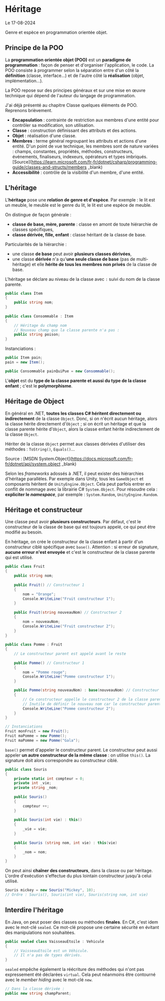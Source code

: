 # Héritage

Le 17-08-2024

Genre et espèce en programmation orientée objet.

## Principe de la POO

La **programmation orientée objet (POO)** est un **paradigme de programmation** : façon de penser et d'organiser l'application, le code. La POO consiste à programmer selon la séparation entre d'un côté la **définition** (classe, interface...) et de l'autre côté la **réalisation** (objet, implémentation...).

La POO repose sur des principes généraux et sur une mise en œuvre technique qui dépend de l'auteur du langage de programmation.

J'ai déjà présenté au chapitre Classe quelques éléments de POO. Reprenons brièvement.
- **Encapsulation** : contrainte de restriction aux membres d'une entité pour contrôler sa modification, son utilisation.
- **Classe** : construction définissant des attributs et des actions.
- **Objet** : réalisation d'une classe. 
- **Membres** : terme général regroupant les attributs et actions d'une entité. D'un point de vue technique, les membres sont de nature variées : champs, constantes, propriétés, méthodes, constructeurs, événements, finaliseurs, indexeurs, opérateurs et types imbriqués. [Source](https://learn.microsoft.com/fr-fr/dotnet/csharp/programming-guide/classes-and-structs/members _blank)
- **Accessibilité** : contrôle de la visibilité d'un membre, d'une entité.

## L'héritage

L'**héritage** pose une **relation de genre et d'espèce**. Par exemple : le lit est un meuble, le meuble est le genre du lit, le lit est une espèce de meuble.

On distingue de façon générale :
- **classe de base, mère, parente** : classe en amont de toute hiérarchie de classes spécifiques,
- **classe dérivée, fille, enfant** : classe héritant de la classe de base.

Particularités de la hiérarchie :
- une classe **de base** peut avoir **plusieurs classes dérivées**, 
- une classe **dérivée** n'a qu'**une seule classe de base** (pas de multi-héritage) et elle **hérite de tous les membres non privés** de la classe de base.

L'héritage se déclare au niveau de la classe avec `:` suivi du nom de la classe parente.

```C#
public class Item
{
	public string nom;
}
	
public class Consommable : Item
{
	// Héritage du champ nom
	// Nouveau champ que la classe parente n'a pas :
	public string poison;
}
```

Instanciations :

```C#
public Item pain;
pain = new Item();
```

```C#
public Consommable painQuiPue = new Consommable();
```

L'**objet** est du **type de la classe parente et aussi du type de la classe enfant** ; c'est le **polymorphisme**.

## Héritage de Object

En général en .NET, **toutes les classes C# héritent directement ou indirectement** de la classe `Object`. Donc, si on n'écrit aucun héritage, alors la classe hérite directement d'`Object` ; si on écrit un héritage et que la classe parente hérite d'`Object`, alors la classe enfant hérite indirectement de la classe `Object`.

Hériter de la classe `Object` permet aux classes dérivées d'utiliser des méthodes : `ToString()`, `Equals()`...

Source : [MSDN System.Object](https://docs.microsoft.com/fr-fr/dotnet/api/system.object _blank)

Selon les *frameworks* adossés à .NET, il peut exister des hiérarchies d'héritage parallèles. Par exemple dans Unity, tous les `GameObject` et composants héritent de `UnityEngine.Object`. Cela peut parfois entrer en conflit de nommage avec la librairie C# `System.Object`. Pour résoudre cela : **expliciter le *namespace***, par exemple : `System.Random`, `UnityEngine.Random`.

## Héritage et constructeur

Une classe peut avoir **plusieurs constructeurs**. Par défaut, c'est le constructeur de la classe de base qui est toujours appelé, ce qui peut être modifié au besoin.

En héritage, on crée le constructeur de la classe enfant à partir d'un constructeur ciblé spécifique avec `base()`. Attention : si erreur de signature, **aucune erreur n'est envoyée** et c'est le constructeur de la classe parente qui est utilisé. 

```C#
public class Fruit
{
	public string nom;
	
	public Fruit() // Constructeur 1
	{
		nom = "Orange";
		Console.WriteLine("Fruit constructeur 1");
	}
	
	public Fruit(string nouveauNom) // Constructeur 2
	{
		nom = nouveauNom;
		Console.WriteLine("Fruit constructeur 2");
	}
}
	
public class Pomme : Fruit
{
	// Le constructeur parent est appelé avant le reste
	
	public Pomme() // Constructeur 1
	{
		nom = "Pomme rouge";
		Console.WriteLine("Pomme constructeur 1");
	}

	public Pomme(string nouveauNom) : base(nouveauNom) // Constructeur 2 
	{
		// Ce constructeur appelle le constructeur 2 de la classe parente (signature identique)
		// Inutile de définir le nouveau nom car le constructeur parent le fait déjà
		Console.WriteLine("Pomme constructeur 2");
	}
}

// Instanciations
Fruit monFruit = new Fruit();
Fruit maPomme = new Pomme();
Fruit maPomme = new Pomme("Gala");
```

`base()` permet d'appeler le constructeur parent. Le constructeur peut aussi appeler **un autre constructeur de la même classe** : on utilise `this()`. La signature doit alors correspondre au constructeur ciblé. 

```C#
public class Souris
{
	private static int compteur = 0;
	private int _vie;
	private string _nom;
	
	public Souris()
	{
		compteur ++;
	}
	
	public Souris(int vie) : this()
	{
		_vie = vie;
	}
	
	public Souris (string nom, int vie) : this(vie)
	{
		_nom = nom;
	}
}
```

On peut ainsi **chaîner des constructeurs**, dans la classe ou par héritage. L'ordre d'exécution s'effectue du plus lointain constructeur jusqu'à celui utilisé.

```C#
Souris mickey = new Souris("Mickey", 10); 
// Ordre : Souris(), Souris(int vie), Souris(string nom, int vie) 
```

## Interdire l'héritage

En Java, on peut poser des classes ou méthodes **finales**. En C#, c'est idem avec le mot-clé `sealed`. Ce mot-clé propose une certaine sécurité en évitant des manipulations non souhaitées.

```C#
public sealed class VaisseauEtoile : Vehicule
{
	// VaisseauEtoile est un Véhicule.
	// Il n'a pas de types dérivés.
}
```

`sealed` empêche également la réécriture des méthodes qui n'ont pas expressement été déclarées `virtual`. Cela peut néanmoins être contourné avec le *member hiding* avec le mot-clé `new`.

```C#
// Dans la classe dérivée :
public new string champParent;
```
